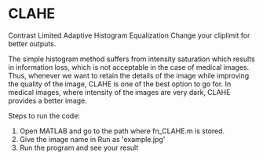 # CLAHE
Contrast Limited Adaptive Histogram Equalization
Change your cliplimit for better outputs.

The simple histogram method suffers from intensity saturation which results
in information loss, which is not acceptable in the case of medical images. Thus,
whenever we want to retain the details of the image while improving the quality
of the image, CLAHE is one of the best option to go for. In medical images,
where intensity of the images are very dark, CLAHE provides a better image.

Steps to run the code:
1. Open MATLAB and go to the path where fn_CLAHE.m is stored.
2. Give the image name in Run as 'example.jpg'
3. Run the program and see your result
